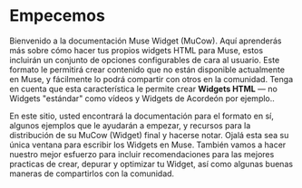 # Empecemos
Bienvenido a la documentación Muse Widget (MuCow). Aquí aprenderás más sobre cómo hacer tus propios widgets HTML para Muse, estos incluirán un conjunto de opciones configurables de cara al usuario. Este formato le permitirá crear contenido que no están disponible actualmente en Muse, y fácilmente lo podrá compartir con otros en la comunidad. Tenga en cuenta que esta característica le permite crear **Widgets HTML** &mdash; no Widgets "estándar" como vídeos y Widgets de Acordeón por ejemplo..

En este sitio, usted encontrará la documentación para el formato en sí, algunos ejemplos que le ayudarán a empezar, y recursos para la distribución de su MuCow (Widget) final y hacerse notar. Ojalá esta sea su única ventana para escribir los Widgets en Muse. También vamos a hacer nuestro mejor esfuerzo para incluir recomendaciones para las mejores practicas de crear, depurar y optimizar tu Widget, así como algunas buenas maneras de compartirlos con la comunidad.